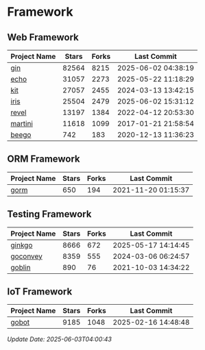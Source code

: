 # Framework

## Web Framework
| Project Name | Stars | Forks | Last Commit |
| ------------ | ----- | ----- | ----------- |
| [gin](https://github.com/gin-gonic/gin) | 82564 | 8215 | 2025-06-02 04:38:19 |
| [echo](https://github.com/labstack/echo) | 31057 | 2273 | 2025-05-22 11:18:29 |
| [kit](https://github.com/go-kit/kit) | 27057 | 2455 | 2024-03-13 13:42:15 |
| [iris](https://github.com/kataras/iris) | 25504 | 2479 | 2025-06-02 15:31:12 |
| [revel](https://github.com/revel/revel) | 13197 | 1384 | 2022-04-12 20:53:30 |
| [martini](https://github.com/go-martini/martini) | 11618 | 1099 | 2017-01-21 21:58:54 |
| [beego](https://github.com/astaxie/beego) | 742 | 183 | 2020-12-13 11:36:23 |

## ORM Framework
| Project Name | Stars | Forks | Last Commit |
| ------------ | ----- | ----- | ----------- |
| [gorm](https://github.com/jinzhu/gorm) | 650 | 194 | 2021-11-20 01:15:37 |

## Testing Framework
| Project Name | Stars | Forks | Last Commit |
| ------------ | ----- | ----- | ----------- |
| [ginkgo](https://github.com/onsi/ginkgo) | 8666 | 672 | 2025-05-17 14:14:45 |
| [goconvey](https://github.com/smartystreets/goconvey) | 8359 | 555 | 2024-03-06 06:24:57 |
| [goblin](https://github.com/franela/goblin) | 890 | 76 | 2021-10-03 14:34:22 |

## IoT Framework
| Project Name | Stars | Forks | Last Commit |
| ------------ | ----- | ----- | ----------- |
| [gobot](https://github.com/hybridgroup/gobot) | 9185 | 1048 | 2025-02-16 14:48:48 |

*Update Date: 2025-06-03T04:00:43*